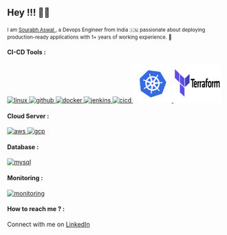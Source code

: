    ## Hey !!! ✌🏻

<p><small>I am  <a href="https://www.linkedin.com/in/sourabh-aswal-24b658188" target="_blank" rel="noreferrer">  Sourabh Aswal  </a> , a Devops Engineer from India  🇮🇳   passionate about deploying production-ready applications with 1+ years of  working experience. 🎯 </small>
</p>

<h4 align="left">CI-CD Tools :</h3>
<p align="left">
 <a href="https://www.linux.org/" target="_blank" rel="noreferrer"> <img src="https://images.pling.com/img/00/00/71/91/45/2037362/screenshot.jpg" alt="linux" width="90" height="90"/> </a>    <a href="https://github.com/" target="_blank" rel="noreferrer"> <img src="https://media.tenor.com/A15H8E1VUh8AAAAC/github-cat.gif" alt="github" width="90" height="90"/> </a>       <a margin-right=50px href="https://www.docker.com/" target="_blank" rel="noreferrer"> <img src="https://user-images.githubusercontent.com/40938630/235917546-0fa72e25-1b9b-4aff-a436-8604bc8531f9.gif" alt="docker" width="90" height="90"/> </a> <a href="https://www.jenkins.io/" target="_blank" rel="noreferrer"> <img src="https://cdn.hashnode.com/res/hashnode/image/upload/v1681636695728/5dbb2944-ae1f-4111-affa-219ffd601af4.gif" alt="jenkins" width="90" height="90"/> </a> <a href="https://www.jenkins.io/" target="_blank" rel="noreferrer"> <img src="https://raw.githubusercontent.com/itsksaurabh/itsksaurabh/master/assets/cicd.gif" alt="cicd" width="90" height="90"/> </a>   <a href="https://kubernetes.io/" target="_blank" rel="noreferrer"> <img src="https://raw.githubusercontent.com/DiptoChakrabarty/DiptoChakrabarty/master/assets/kubernetes.gif" alt="kubernetes" width="90" height="90"/> </a> <a href="https://www.terraform.io/" target="_blank" rel="noreferrer"> <img src="https://raw.githubusercontent.com/DiptoChakrabarty/DiptoChakrabarty/master/assets/terraform.gif" alt="terraform" width="110" height="90"/> </a>
 </p>




<h4 align="left">Cloud Server :</h3>
<p align="left">
 <a href="https://aws.amazon.com/" target="_blank" rel="noreferrer"> <img src="https://media.tenor.com/GO7C6FD0y3YAAAAC/aws.gif" alt="aws" width="120" height="80"/> </a> <a href="https://cloud.google.com/" target="_blank" rel="noreferrer"> <img src="https://cdn.dribbble.com/users/57858/screenshots/2292590/jeshie_dribbble_cloud.gif" alt="gcp" width="120" height="80"/> </a> 
 
 </p>
 
 
 
 
 <h4 align="left">Database :</h3>
<p align="left">
 <a href="https://www.mysql.com/" target="_blank" rel="noreferrer"> <img src="https://kondado.io/assets/images/source-mysql-(e-mariadb).gif" alt="mysql" width="120" height="80"/> </a> 
 </p>
 
 
 
 <h4 align="left">Monitoring :</h3>
<p align="left">
 <a href="" target="_blank" rel="noreferrer"> <img src="https://static.wixstatic.com/media/559985_dc332f3e42ad4a7d8358e05ecbf7b66c~mv2.gif" alt="monitoring" width="120" height="80"/> </a> 
 </p>
 
 <h4 align="left">How to reach me ? :</h3>
 <p align="left"> Connect with me on
 <a href="https://www.linkedin.com/in/sourabh-aswal-24b658188" target="_blank" rel="noreferrer">  LinkedIn  </a> 
 
 </p>
 


  






